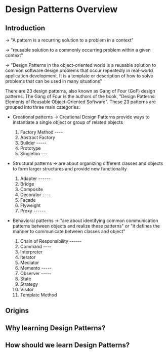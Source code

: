 # Design Patterns Overview

## Introduction

-> "A pattern is a recurring solution to a problem in a context"

-> "reusable solution to a commonly occurring problem within a given context"

-> "Design Patterns in the object-oriented world is a reusable solution to common software design problems that occur repeatedly in real-world application development. It is a template or description of how to solve problems that can be used in many situations"

There are 23 design patterns, also known as Gang of Four (GoF) design patterns. The Gang of Four is the authors of the book, "Design Patterns: Elements of Reusable Object-Oriented Software". These 23 patterns are grouped into three main categories:

- Creational patterns -> Creational Design Patterns provide ways to instantiate a single object or group of related objects
    1. Factory Method   ----
    2. Abstract Factory
    3. Builder     -----
    4. Prototype
    5. Singleton    ---

- Structural patterns -> are about organizing different classes and objects to form larger structures and provide new functionality
    1. Adapter        ------
    2. Bridge
    3. Composite
    4. Decorator        ----
    5. Façade
    6. Flyweight
    7. Proxy          ------

- Behavioral patterns -> "are about identifying common communication patterns between objects and realize these patterns" or "it defines the manner to communicate between classes and object"
    1. Chain of Responsibility   ------
    2. Command        ----
    3. Interpreter
    4. Iterator
    5. Mediator
    6. Memento        -----
    7. Observer       -----
    8. State
    9. Strategy
    10. Visitor
    11. Template Method


## Origins

## Why learning Design Patterns?

## How should we learn Design Patterns?
